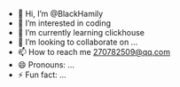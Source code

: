 - 👋 Hi, I’m @BlackHamily
- 👀 I’m interested in coding
- 🌱 I’m currently learning clickhouse
- 💞️ I’m looking to collaborate on ...
- 📫 How to reach me 270782509@qq.com
- 😄 Pronouns: ...
- ⚡ Fun fact: ...

<!---
BlackHamily/BlackHamily is a ✨ special ✨ repository because its `README.md` (this file) appears on your GitHub profile.
You can click the Preview link to take a look at your changes.
--->
